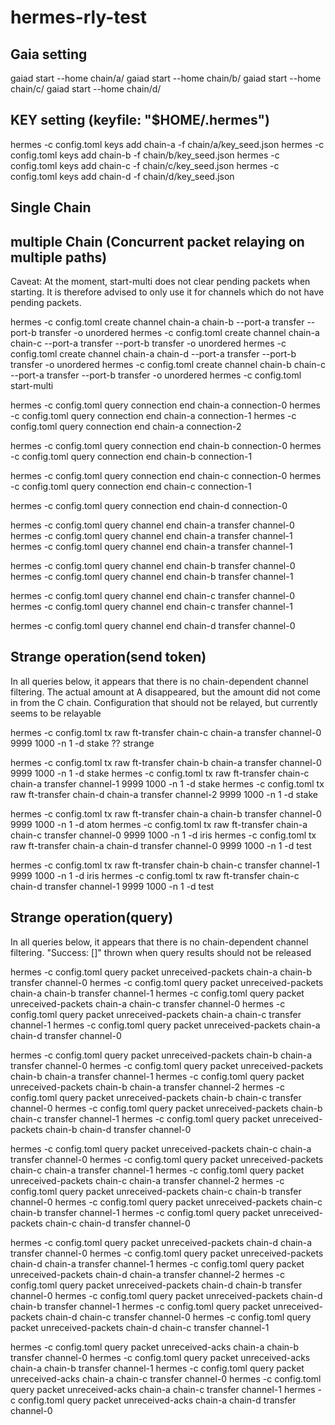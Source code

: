 # hermes-rly-test
## Gaia setting
gaiad start --home chain/a/
gaiad start --home chain/b/
gaiad start --home chain/c/
gaiad start --home chain/d/

## KEY setting (keyfile: "$HOME/.hermes")
hermes -c config.toml keys add chain-a -f chain/a/key_seed.json 
hermes -c config.toml keys add chain-b -f chain/b/key_seed.json 
hermes -c config.toml keys add chain-c -f chain/c/key_seed.json 
hermes -c config.toml keys add chain-d -f chain/d/key_seed.json 

## Single Chain

## multiple Chain (Concurrent packet relaying on multiple paths)
Caveat: At the moment, start-multi does not clear pending packets when starting. It is therefore advised to only use it for channels which do not have pending packets.

hermes -c config.toml create channel chain-a chain-b --port-a transfer --port-b transfer -o unordered
hermes -c config.toml create channel chain-a chain-c --port-a transfer --port-b transfer -o unordered
hermes -c config.toml create channel chain-a chain-d --port-a transfer --port-b transfer -o unordered
hermes -c config.toml create channel chain-b chain-c --port-a transfer --port-b transfer -o unordered
hermes -c config.toml start-multi

hermes -c config.toml query connection end chain-a connection-0
hermes -c config.toml query connection end chain-a connection-1
hermes -c config.toml query connection end chain-a connection-2

hermes -c config.toml query connection end chain-b connection-0
hermes -c config.toml query connection end chain-b connection-1

hermes -c config.toml query connection end chain-c connection-0
hermes -c config.toml query connection end chain-c connection-1

hermes -c config.toml query connection end chain-d connection-0


hermes -c config.toml query channel end chain-a transfer channel-0
hermes -c config.toml query channel end chain-a transfer channel-1
hermes -c config.toml query channel end chain-a transfer channel-1

hermes -c config.toml query channel end chain-b transfer channel-0
hermes -c config.toml query channel end chain-b transfer channel-1

hermes -c config.toml query channel end chain-c transfer channel-0
hermes -c config.toml query channel end chain-c transfer channel-1

hermes -c config.toml query channel end chain-d transfer channel-0



## Strange operation(send token)

In all queries below, it appears that there is no chain-dependent channel filtering.
The actual amount at A disappeared, but the amount did not come in from the C chain.
Configuration that should not be relayed, but currently seems to be relayable

hermes -c config.toml tx raw ft-transfer chain-c chain-a transfer channel-0 9999 1000 -n 1 -d stake ?? strange

hermes -c config.toml tx raw ft-transfer chain-b chain-a transfer channel-0 9999 1000 -n 1 -d stake
hermes -c config.toml tx raw ft-transfer chain-c chain-a transfer channel-1 9999 1000 -n 1 -d stake
hermes -c config.toml tx raw ft-transfer chain-d chain-a transfer channel-2 9999 1000 -n 1 -d stake

hermes -c config.toml tx raw ft-transfer chain-a chain-b transfer channel-0 9999 1000 -n 1 -d atom
hermes -c config.toml tx raw ft-transfer chain-a chain-c transfer channel-0 9999 1000 -n 1 -d iris
hermes -c config.toml tx raw ft-transfer chain-a chain-d transfer channel-0 9999 1000 -n 1 -d test

hermes -c config.toml tx raw ft-transfer chain-b chain-c transfer channel-1 9999 1000 -n 1 -d iris
hermes -c config.toml tx raw ft-transfer chain-c chain-d transfer channel-1 9999 1000 -n 1 -d test

## Strange operation(query)

In all queries below, it appears that there is no chain-dependent channel filtering.
"Success: []" thrown when query results should not be released

hermes -c config.toml query packet unreceived-packets chain-a chain-b transfer channel-0
hermes -c config.toml query packet unreceived-packets chain-a chain-b transfer channel-1
hermes -c config.toml query packet unreceived-packets chain-a chain-c transfer channel-0
hermes -c config.toml query packet unreceived-packets chain-a chain-c transfer channel-1
hermes -c config.toml query packet unreceived-packets chain-a chain-d transfer channel-0

hermes -c config.toml query packet unreceived-packets chain-b chain-a transfer channel-0
hermes -c config.toml query packet unreceived-packets chain-b chain-a transfer channel-1
hermes -c config.toml query packet unreceived-packets chain-b chain-a transfer channel-2
hermes -c config.toml query packet unreceived-packets chain-b chain-c transfer channel-0
hermes -c config.toml query packet unreceived-packets chain-b chain-c transfer channel-1
hermes -c config.toml query packet unreceived-packets chain-b chain-d transfer channel-0


hermes -c config.toml query packet unreceived-packets chain-c chain-a transfer channel-0
hermes -c config.toml query packet unreceived-packets chain-c chain-a transfer channel-1
hermes -c config.toml query packet unreceived-packets chain-c chain-a transfer channel-2
hermes -c config.toml query packet unreceived-packets chain-c chain-b transfer channel-0
hermes -c config.toml query packet unreceived-packets chain-c chain-b transfer channel-1
hermes -c config.toml query packet unreceived-packets chain-c chain-d transfer channel-0

hermes -c config.toml query packet unreceived-packets chain-d chain-a transfer channel-0
hermes -c config.toml query packet unreceived-packets chain-d chain-a transfer channel-1
hermes -c config.toml query packet unreceived-packets chain-d chain-a transfer channel-2
hermes -c config.toml query packet unreceived-packets chain-d chain-b transfer channel-0
hermes -c config.toml query packet unreceived-packets chain-d chain-b transfer channel-1
hermes -c config.toml query packet unreceived-packets chain-d chain-c transfer channel-0
hermes -c config.toml query packet unreceived-packets chain-d chain-c transfer channel-1


hermes -c config.toml query packet unreceived-acks chain-a chain-b transfer channel-0
hermes -c config.toml query packet unreceived-acks chain-a chain-b transfer channel-1
hermes -c config.toml query packet unreceived-acks chain-a chain-c transfer channel-0
hermes -c config.toml query packet unreceived-acks chain-a chain-c transfer channel-1
hermes -c config.toml query packet unreceived-acks chain-a chain-d transfer channel-0




